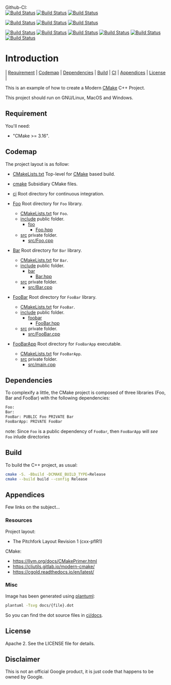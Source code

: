 Github-CI:<br>
[![Build Status][github_linux_status]][github_linux_link]
[![Build Status][github_macos_status]][github_macos_link]
[![Build Status][github_windows_status]][github_windows_link]<br>

[![Build Status][github_amd64_docker_status]][github_amd64_docker_link]
[![Build Status][github_arm64_docker_status]][github_arm64_docker_link]
[![Build Status][github_riscv64_docker_status]][github_riscv64_docker_link]<br>

[![Build Status][github_arm_toolchain_status]][github_arm_toolchain_link]
[![Build Status][github_aarch64_toolchain_status]][github_aarch64_toolchain_link]
[![Build Status][github_mips_toolchain_status]][github_mips_toolchain_link]
[![Build Status][github_mips64_toolchain_status]][github_mips64_toolchain_link]
[![Build Status][github_powerpc_toolchain_status]][github_powerpc_toolchain_link]
[![Build Status][github_riscv64_toolchain_status]][github_riscv64_toolchain_link]<br>

[github_linux_status]: https://github.com/Mizux/cmake-cpp/actions/workflows/amd64_linux.yml/badge.svg
[github_linux_link]: https://github.com/Mizux/cmake-cpp/actions/workflows/amd64_linux.yml
[github_macos_status]: https://github.com/Mizux/cmake-cpp/actions/workflows/amd64_macos.yml/badge.svg
[github_macos_link]: https://github.com/Mizux/cmake-cpp/actions/workflows/amd64_macos.yml
[github_windows_status]: https://github.com/Mizux/cmake-cpp/actions/workflows/amd64_windows.yml/badge.svg
[github_windows_link]: https://github.com/Mizux/cmake-cpp/actions/workflows/amd64_windows.yml

[github_amd64_docker_status]: https://github.com/Mizux/cmake-cpp/actions/workflows/amd64_docker.yml/badge.svg
[github_amd64_docker_link]: https://github.com/Mizux/cmake-cpp/actions/workflows/amd64_docker.yml
[github_arm64_docker_status]: https://github.com/Mizux/cmake-cpp/actions/workflows/arm64_docker.yml/badge.svg
[github_arm64_docker_link]: https://github.com/Mizux/cmake-cpp/actions/workflows/arm64_docker.yml
[github_riscv64_docker_status]: https://github.com/Mizux/cmake-cpp/actions/workflows/riscv64_docker.yml/badge.svg
[github_riscv64_docker_link]: https://github.com/Mizux/cmake-cpp/actions/workflows/riscv64_docker.yml

[github_arm_toolchain_status]: https://github.com/Mizux/cmake-cpp/actions/workflows/arm_toolchain.yml/badge.svg
[github_arm_toolchain_link]: https://github.com/Mizux/cmake-cpp/actions/workflows/arm_toolchain.yml
[github_aarch64_toolchain_status]: https://github.com/Mizux/cmake-cpp/actions/workflows/aarch64_toolchain.yml/badge.svg
[github_aarch64_toolchain_link]: https://github.com/Mizux/cmake-cpp/actions/workflows/aarch64_toolchain.yml
[github_mips_toolchain_status]: https://github.com/Mizux/cmake-cpp/actions/workflows/mips_toolchain.yml/badge.svg
[github_mips_toolchain_link]: https://github.com/Mizux/cmake-cpp/actions/workflows/mips_toolchain.yml
[github_mips64_toolchain_status]: https://github.com/Mizux/cmake-cpp/actions/workflows/mips64_toolchain.yml/badge.svg
[github_mips64_toolchain_link]: https://github.com/Mizux/cmake-cpp/actions/workflows/mips64_toolchain.yml
[github_powerpc_toolchain_status]: https://github.com/Mizux/cmake-cpp/actions/workflows/powerpc_toolchain.yml/badge.svg
[github_powerpc_toolchain_link]: https://github.com/Mizux/cmake-cpp/actions/workflows/powerpc_toolchain.yml
[github_riscv64_toolchain_status]: https://github.com/Mizux/cmake-cpp/actions/workflows/riscv64_toolchain.yml/badge.svg
[github_riscv64_toolchain_link]: https://github.com/Mizux/cmake-cpp/actions/workflows/riscv64_toolchain.yml

# Introduction
<nav for="project"> |
<a href="#requirement">Requirement</a> |
<a href="#codemap">Codemap</a> |
<a href="#dependencies">Dependencies</a> |
<a href="#build">Build</a> |
<a href="ci/README.md">CI</a> |
<a href="#appendices">Appendices</a> |
<a href="#license">License</a> |
</nav>

This is an example of how to create a Modern [CMake](https://cmake.org/) C++ Project.

This project should run on GNU/Linux, MacOS and Windows.

## Requirement
You'll need:

* "CMake >= 3.16".

## Codemap
The project layout is as follow:

* [CMakeLists.txt](CMakeLists.txt) Top-level for [CMake](https://cmake.org/cmake/help/latest/) based build.
* [cmake](cmake) Subsidiary CMake files.

* [ci](ci) Root directory for continuous integration.

* [Foo](Foo) Root directory for `Foo` library.
  * [CMakeLists.txt](Foo/CMakeLists.txt) for `Foo`.
  * [include](Foo/include) public folder.
    * [foo](Foo/include/foo)
      * [Foo.hpp](Foo/include/foo/Foo.hpp)
  * [src](Foo/src) private folder.
    * [src/Foo.cpp](Foo/src/Foo.cpp)
* [Bar](Bar) Root directory for `Bar` library.
  * [CMakeLists.txt](Bar/CMakeLists.txt) for `Bar`.
  * [include](Bar/include) public folder.
    * [bar](Bar/include/bar)
      * [Bar.hpp](Bar/include/bar/Bar.hpp)
  * [src](Bar/src) private folder.
    * [src/Bar.cpp](Bar/src/Bar.cpp)
* [FooBar](FooBar) Root directory for `FooBar` library.
  * [CMakeLists.txt](FooBar/CMakeLists.txt) for `FooBar`.
  * [include](FooBar/include) public folder.
    * [foobar](FooBar/include/foobar)
      * [FooBar.hpp](FooBar/include/foobar/FooBar.hpp)
  * [src](FooBar/src) private folder.
    * [src/FooBar.cpp](FooBar/src/FooBar.cpp)
* [FooBarApp](FooBarApp) Root directory for `FooBarApp` executable.
  * [CMakeLists.txt](FooBarApp/CMakeLists.txt) for `FooBarApp`.
  * [src](FooBarApp/src) private folder.
    * [src/main.cpp](FooBarApp/src/main.cpp)

## Dependencies
To complexify a little, the CMake project is composed of three libraries (Foo, Bar and FooBar)
with the following dependencies:  
```sh
Foo:
Bar:
FooBar: PUBLIC Foo PRIVATE Bar
FooBarApp: PRIVATE FooBar
```

note: Since `Foo` is a public dependency of `FooBar`, then `FooBarApp` will
*see* `Foo` inlude directories

## Build
To build the C++ project, as usual:
```sh
cmake -S. -Bbuild -DCMAKE_BUILD_TYPE=Release
cmake --build build --config Release
```

## Appendices
Few links on the subject...

### Resources
Project layout:
* The Pitchfork Layout Revision 1 (cxx-pflR1)

CMake:
* https://llvm.org/docs/CMakePrimer.html
* https://cliutils.gitlab.io/modern-cmake/
* https://cgold.readthedocs.io/en/latest/

### Misc
Image has been generated using [plantuml](http://plantuml.com/):
```bash
plantuml -Tsvg docs/{file}.dot
```
So you can find the dot source files in [ci/docs](ci/docs).

## License
Apache 2. See the LICENSE file for details.

## Disclaimer
This is not an official Google product, it is just code that happens to be
owned by Google.

